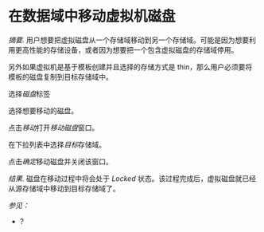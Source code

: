 # 在数据域中移动虚拟机磁盘

*摘要*.
用户想要把虚拟磁盘从一个存储域移动到另一个存储域。可能是因为想要利用更高性能的存储设备，或者因为想要把一个包含虚拟磁盘的存储域停用。

另外如果虚拟机是基于模板创建并且选择的存储方式是
thin，那么用户必须要将模板的磁盘复制到目标存储域中。

选择*磁盘*标签

选择想要移动的磁盘。

点击*移动*打开*移动磁盘*窗口。

在下拉列表中选择*目标*存储域。

点击*确定*移动磁盘并关闭该窗口。

*结果*.
磁盘在移动过程中将会处于 *Locked*
状态。该过程完成后，虚拟磁盘就已经从源存储域中移动到目标存储域了。

*参见：*

-   ?
